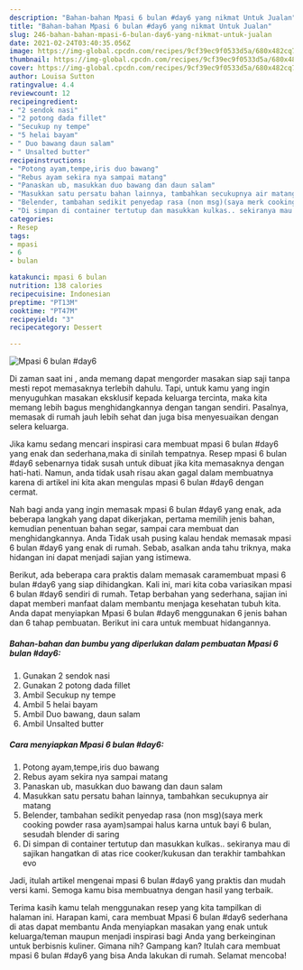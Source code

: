 ```yaml
---
description: "Bahan-bahan Mpasi 6 bulan #day6 yang nikmat Untuk Jualan"
title: "Bahan-bahan Mpasi 6 bulan #day6 yang nikmat Untuk Jualan"
slug: 246-bahan-bahan-mpasi-6-bulan-day6-yang-nikmat-untuk-jualan
date: 2021-02-24T03:40:35.056Z
image: https://img-global.cpcdn.com/recipes/9cf39ec9f0533d5a/680x482cq70/mpasi-6-bulan-day6-foto-resep-utama.jpg
thumbnail: https://img-global.cpcdn.com/recipes/9cf39ec9f0533d5a/680x482cq70/mpasi-6-bulan-day6-foto-resep-utama.jpg
cover: https://img-global.cpcdn.com/recipes/9cf39ec9f0533d5a/680x482cq70/mpasi-6-bulan-day6-foto-resep-utama.jpg
author: Louisa Sutton
ratingvalue: 4.4
reviewcount: 12
recipeingredient:
- "2 sendok nasi"
- "2 potong dada fillet"
- "Secukup ny tempe"
- "5 helai bayam"
- " Duo bawang daun salam"
- " Unsalted butter"
recipeinstructions:
- "Potong ayam,tempe,iris duo bawang"
- "Rebus ayam sekira nya sampai matang"
- "Panaskan ub, masukkan duo bawang dan daun salam"
- "Masukkan satu persatu bahan lainnya, tambahkan secukupnya air matang"
- "Belender, tambahan sedikit penyedap rasa (non msg)(saya merk cooking powder rasa ayam)sampai halus karna untuk bayi 6 bulan, sesudah blender di saring"
- "Di simpan di container tertutup dan masukkan kulkas.. sekiranya mau di sajikan hangatkan di atas rice cooker/kukusan dan terakhir tambahkan evo"
categories:
- Resep
tags:
- mpasi
- 6
- bulan

katakunci: mpasi 6 bulan 
nutrition: 138 calories
recipecuisine: Indonesian
preptime: "PT13M"
cooktime: "PT47M"
recipeyield: "3"
recipecategory: Dessert

---
```



![Mpasi 6 bulan #day6](https://img-global.cpcdn.com/recipes/9cf39ec9f0533d5a/680x482cq70/mpasi-6-bulan-day6-foto-resep-utama.jpg)

Di zaman  saat ini , anda memang dapat mengorder masakan siap saji tanpa mesti repot memasaknya terlebih dahulu. Tapi, untuk kamu yang ingin menyuguhkan masakan eksklusif kepada keluarga tercinta, maka kita memang lebih bagus menghidangkannya dengan tangan sendiri. Pasalnya, memasak di rumah jauh lebih sehat dan juga bisa menyesuaikan dengan selera keluarga.

Jika kamu sedang mencari inspirasi cara membuat mpasi 6 bulan #day6 yang enak dan sederhana,maka di sinilah tempatnya. Resep mpasi 6 bulan #day6  sebenarnya tidak susah untuk dibuat jika kita memasaknya dengan hati-hati. Namun, anda tidak usah risau akan gagal dalam membuatnya 
karena di artikel ini kita akan mengulas mpasi 6 bulan #day6 dengan cermat.  



Nah bagi anda yang ingin memasak mpasi 6 bulan #day6 yang enak, ada beberapa langkah yang dapat dikerjakan, pertama memilih jenis bahan, kemudian penentuan bahan segar, sampai cara membuat dan menghidangkannya. Anda Tidak usah pusing kalau hendak memasak mpasi 6 bulan #day6 yang enak di rumah. Sebab, asalkan anda  tahu triknya, maka hidangan ini dapat menjadi sajian yang istimewa.

Berikut, ada beberapa cara praktis  dalam memasak caramembuat mpasi 6 bulan #day6 yang siap dihidangkan. Kali ini, mari kita coba variasikan mpasi 6 bulan #day6 sendiri di rumah. Tetap berbahan yang sederhana, sajian ini dapat memberi manfaat dalam membantu menjaga kesehatan tubuh kita. Anda dapat menyiapkan Mpasi 6 bulan #day6 menggunakan 6 jenis bahan dan 6 tahap pembuatan. Berikut ini cara untuk membuat hidangannya.

<!--inarticleads1-->

##### Bahan-bahan dan bumbu yang diperlukan dalam pembuatan Mpasi 6 bulan #day6:

1. Gunakan 2 sendok nasi
1. Gunakan 2 potong dada fillet
1. Ambil Secukup ny tempe
1. Ambil 5 helai bayam
1. Ambil  Duo bawang, daun salam
1. Ambil  Unsalted butter




<!--inarticleads2-->

##### Cara menyiapkan Mpasi 6 bulan #day6:

1. Potong ayam,tempe,iris duo bawang
1. Rebus ayam sekira nya sampai matang
1. Panaskan ub, masukkan duo bawang dan daun salam
1. Masukkan satu persatu bahan lainnya, tambahkan secukupnya air matang
1. Belender, tambahan sedikit penyedap rasa (non msg)(saya merk cooking powder rasa ayam)sampai halus karna untuk bayi 6 bulan, sesudah blender di saring
1. Di simpan di container tertutup dan masukkan kulkas.. sekiranya mau di sajikan hangatkan di atas rice cooker/kukusan dan terakhir tambahkan evo




Jadi, itulah artikel mengenai  mpasi 6 bulan #day6  yang praktis dan mudah versi kami. Semoga kamu bisa membuatnya dengan hasil yang terbaik. 

Terima kasih kamu telah menggunakan resep yang kita tampilkan di halaman ini. Harapan kami, cara membuat  Mpasi 6 bulan #day6 sederhana di atas dapat membantu Anda menyiapkan masakan yang enak untuk keluarga/teman maupun menjadi inspirasi bagi Anda yang berkeinginan untuk berbisnis kuliner. Gimana nih? Gampang kan? Itulah cara membuat mpasi 6 bulan #day6 yang bisa Anda lakukan di rumah. Selamat mencoba!

